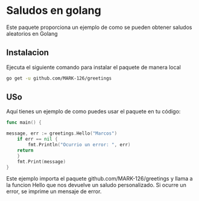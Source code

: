 # Saludos en golang
Este paquete proporciona un ejemplo de como se pueden obtener saludos aleatorios en Golang

## Instalacion
Ejecuta el siguiente comando para instalar el paquete de manera local
```bash
go get -u github.com/MARK-126/greetings

```
## USo
Aquí tienes un ejemplo de como puedes usar el paquete en tu código:

```go
func main() {

message, err := greetings.Hello("Marcos") 
	if err == nil {
		fmt.Println("Ocurrio un error: ", err)
    return
	}
	fmt.Print(message)
} 
```
Este ejemplo importa el paquete github.com/MARK-126/greetings y llama a la funcion Hello que nos devuelve un saludo personalizado. 
Si ocurre un error, se imprime un mensaje de error.
